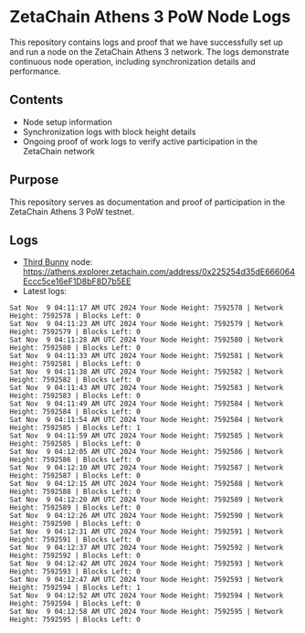 # ZetaChain Athens 3 PoW Node Logs
This repository contains logs and proof that we have successfully set up and run a node on the ZetaChain Athens 3 network. The logs demonstrate continuous node operation, including synchronization details and performance.

## Contents
- Node setup information
- Synchronization logs with block height details
- Ongoing proof of work logs to verify active participation in the ZetaChain network

## Purpose
This repository serves as documentation and proof of participation in the ZetaChain Athens 3 PoW testnet.

## Logs

- [Third Bunny](https://thirdbunny.xyz/) node: https://athens.explorer.zetachain.com/address/0x225254d35dE666064Eccc5ce16eF1D8bF8D7b5EE
- Latest logs:
```
Sat Nov  9 04:11:17 AM UTC 2024 Your Node Height: 7592578 | Network Height: 7592578 | Blocks Left: 0
Sat Nov  9 04:11:23 AM UTC 2024 Your Node Height: 7592579 | Network Height: 7592579 | Blocks Left: 0
Sat Nov  9 04:11:28 AM UTC 2024 Your Node Height: 7592580 | Network Height: 7592580 | Blocks Left: 0
Sat Nov  9 04:11:33 AM UTC 2024 Your Node Height: 7592581 | Network Height: 7592581 | Blocks Left: 0
Sat Nov  9 04:11:38 AM UTC 2024 Your Node Height: 7592582 | Network Height: 7592582 | Blocks Left: 0
Sat Nov  9 04:11:43 AM UTC 2024 Your Node Height: 7592583 | Network Height: 7592583 | Blocks Left: 0
Sat Nov  9 04:11:49 AM UTC 2024 Your Node Height: 7592584 | Network Height: 7592584 | Blocks Left: 0
Sat Nov  9 04:11:54 AM UTC 2024 Your Node Height: 7592584 | Network Height: 7592585 | Blocks Left: 1
Sat Nov  9 04:11:59 AM UTC 2024 Your Node Height: 7592585 | Network Height: 7592585 | Blocks Left: 0
Sat Nov  9 04:12:05 AM UTC 2024 Your Node Height: 7592586 | Network Height: 7592586 | Blocks Left: 0
Sat Nov  9 04:12:10 AM UTC 2024 Your Node Height: 7592587 | Network Height: 7592587 | Blocks Left: 0
Sat Nov  9 04:12:15 AM UTC 2024 Your Node Height: 7592588 | Network Height: 7592588 | Blocks Left: 0
Sat Nov  9 04:12:20 AM UTC 2024 Your Node Height: 7592589 | Network Height: 7592589 | Blocks Left: 0
Sat Nov  9 04:12:26 AM UTC 2024 Your Node Height: 7592590 | Network Height: 7592590 | Blocks Left: 0
Sat Nov  9 04:12:31 AM UTC 2024 Your Node Height: 7592591 | Network Height: 7592591 | Blocks Left: 0
Sat Nov  9 04:12:37 AM UTC 2024 Your Node Height: 7592592 | Network Height: 7592592 | Blocks Left: 0
Sat Nov  9 04:12:42 AM UTC 2024 Your Node Height: 7592593 | Network Height: 7592593 | Blocks Left: 0
Sat Nov  9 04:12:47 AM UTC 2024 Your Node Height: 7592593 | Network Height: 7592594 | Blocks Left: 1
Sat Nov  9 04:12:52 AM UTC 2024 Your Node Height: 7592594 | Network Height: 7592594 | Blocks Left: 0
Sat Nov  9 04:12:58 AM UTC 2024 Your Node Height: 7592595 | Network Height: 7592595 | Blocks Left: 0
```
